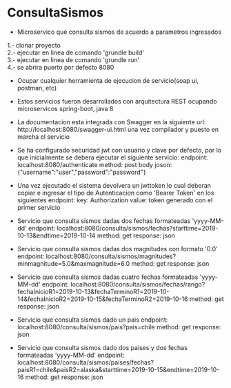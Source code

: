 # ConsultaSismos
- Microservico que consulta sismos de acuerdo a parametros ingresados

1.- clonar proyecto  
2.- ejecutar en linea de comando 'grundle build'  
3.- ejecutar en linea de comando 'grundle run'  
4.- se abrira puerto por defecto 8080  

- Ocupar cualquier herramienta de ejecucion de servicio(soap ui, postman, etc) 
- Estos servicios fueron desarrollados con arquitectura REST ocupando microservicos spring-boot, java 8
- La documentacion esta integrada con Swagger en la siguiente url: http://localhost:8080/swagger-ui.html una vez compilador y puesto en marcha el servicio

- Se ha configurado securidad jwt con usuario y clave por defecto, por lo que inicialmente se debera ejecutar el siguiente servicio:
  endpoint: localhost:8080/authenticate 
  method: post
  body joson:{"username":"user","password":"password"} 
  
- Una vez ejecutado el sistema devolvera un jwttoken lo cual deberan copiar e ingresar el tipo de Autenticacion como 'Bearer Token' en los siguientes endpoint:
  key: Authorization
  value: token generado con el primer servicio

-  Servicio que consulta sismos dadas dos fechas formateadas 'yyyy-MM-dd'
  endpoint: localhost:8080/consulta/sismos/fechas?starttime=2019-10-13&endtime=2019-10-14
  method: get
  response: json
  
-  Servicio que consulta sismos dadas dos magnitudes con formato '0.0'
  endpoint: localhost:8080/consulta/sismos/magnitudes?minmagnitude=5.0&maxmagnitude=6.0
  method: get
  response: json
  
-  Servicio que consulta sismos dadas cuatro fechas formateadas 'yyyy-MM-dd'
  endpoint: localhost:8080/consulta/sismos/fechas/rango?fechaInicioR1=2019-10-13&fechaTerminoR1=2019-10-14&fechaInicioR2=2019-10-15&fechaTerminoR2=2019-10-16
  method: get
  response: json
  
-  Servicio que consulta sismos dado un pais
  endpoint: localhost:8080/consulta/sismos/pais?pais=chile
  method: get
  response: json
  
-  Servicio que consulta sismos dado dos paises y dos fechas formateadas 'yyyy-MM-dd'
  endpoint: localhost:8080/consulta/sismos/paises/fechas?paisR1=chile&paisR2=alaska&starttime=2019-10-15&endtime=2019-10-16
  method: get
  response: json
  



